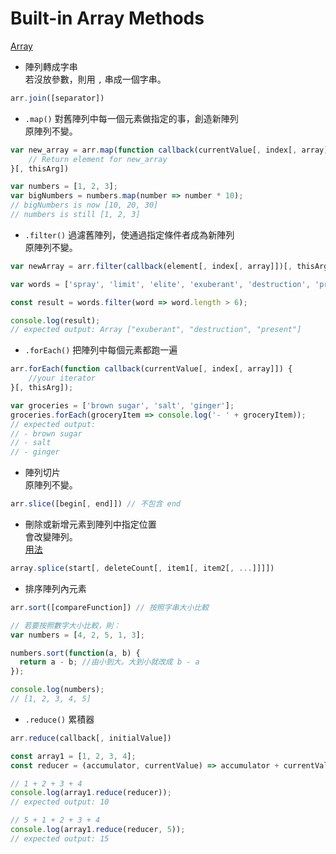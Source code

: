 # Built-in Array Methods

[Array](https://developer.mozilla.org/en-US/docs/Web/JavaScript/Reference/Global_Objects/Array)

* 陣列轉成字串  
  若沒放參數，則用 `,` 串成一個字串。
```js
arr.join([separator])
```

* `.map()` 對舊陣列中每一個元素做指定的事，創造新陣列  
  原陣列不變。
```js
var new_array = arr.map(function callback(currentValue[, index[, array]]) {
    // Return element for new_array
}[, thisArg])

var numbers = [1, 2, 3];
var bigNumbers = numbers.map(number => number * 10);
// bigNumbers is now [10, 20, 30]
// numbers is still [1, 2, 3]
```

* `.filter()` 過濾舊陣列，使通過指定條件者成為新陣列  
  原陣列不變。
```js
var newArray = arr.filter(callback(element[, index[, array]])[, thisArg])

var words = ['spray', 'limit', 'elite', 'exuberant', 'destruction', 'present'];

const result = words.filter(word => word.length > 6);

console.log(result);
// expected output: Array ["exuberant", "destruction", "present"]
```
* `.forEach()` 把陣列中每個元素都跑一遍
```js
arr.forEach(function callback(currentValue[, index[, array]]) {
    //your iterator
}[, thisArg]);

var groceries = ['brown sugar', 'salt', 'ginger'];
groceries.forEach(groceryItem => console.log('- ' + groceryItem));
// expected output:
// - brown sugar
// - salt
// - ginger
```
* 陣列切片  
  原陣列不變。
```js
arr.slice([begin[, end]]) // 不包含 end
```

* 刪除或新增元素到陣列中指定位置  
  會改變陣列。  
  [用法](https://developer.mozilla.org/en-US/docs/Web/JavaScript/Reference/Global_Objects/Array/splice)
```js
array.splice(start[, deleteCount[, item1[, item2[, ...]]]])
```
* 排序陣列內元素
```js
arr.sort([compareFunction]) // 按照字串大小比較

// 若要按照數字大小比較，則：
var numbers = [4, 2, 5, 1, 3];

numbers.sort(function(a, b) {
  return a - b; //由小到大。大到小就改成 b - a
});

console.log(numbers);
// [1, 2, 3, 4, 5]
```

* `.reduce()` 累積器
```js
arr.reduce(callback[, initialValue])

const array1 = [1, 2, 3, 4];
const reducer = (accumulator, currentValue) => accumulator + currentValue;

// 1 + 2 + 3 + 4
console.log(array1.reduce(reducer));
// expected output: 10

// 5 + 1 + 2 + 3 + 4
console.log(array1.reduce(reducer, 5));
// expected output: 15
```